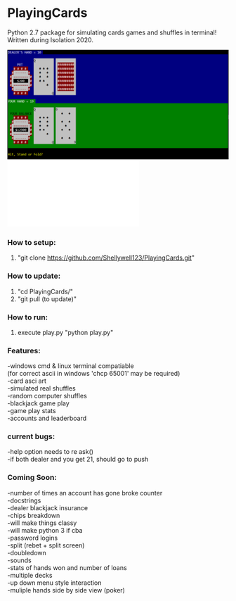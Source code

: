 # PlayingCards
Python 2.7 package for simulating cards games and shuffles in terminal! Written during Isolation 2020.

![screenshot](Images/screenshot.png)
![CPU player stats](Images/CPU_stats.pdf)

### How to setup:
1) "git clone https://github.com/Shellywell123/PlayingCards.git"

### How to update:
1) "cd PlayingCards/"
2) "git pull (to update)"

### How to run:
1) execute play.py
   "python play.py"

### Features:
-windows cmd & linux terminal compatiable\
 (for correct ascii in windows 'chcp 65001' may be required)\
-card asci art\
-simulated real shuffles\
-random computer shuffles\
-blackjack game play\
-game play stats\
-accounts and leaderboard

### current bugs:
-help option needs to re ask()\
-if both dealer and you get 21, should go to push

### Coming Soon:
-number of times an account has gone broke counter\
-docstrings\
-dealer blackjack insurance\
-chips breakdown\
-will make things classy\
-will make python 3 if cba\
-password logins\
-split (rebet + split screen)\
-doubledown\
-sounds\
-stats of hands won and number of loans\
-multiple decks\
-up down menu style interaction\
-muliple hands side by side view (poker)